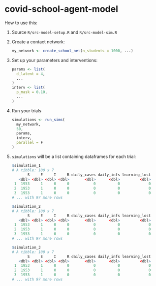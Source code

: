 # covid-school-agent-model

How to use this:

1. Source `R/src-model-setup.R` and `R/src-model-sim.R`
2. Create a contact network:

    ```R
    my_network <- create_school_net(n_students = 1000, ...)
    ```
  
3. Set up your parameters and interventions:

    ```R
    params <- list(
      d_latent = 4,
      ...
    )
    interv <- list(
      p_mask = 0.10,
      ...
    )
    ```
  
4. Run your trials

    ```R
    simulations <- run_sims(
      my_network,
      50,
      params,
      interv,
      parallel = F
    )
    ```
    
5. `simulations` will be a list containing dataframes for each trial:

    ```R
    $simulation_1
    # A tibble: 100 x 7
           S     E     I     R daily_cases daily_infs learning_lost
       <dbl> <dbl> <dbl> <dbl>       <dbl>      <dbl>         <dbl>
     1  1953     1     0     0           0          0             0
     2  1953     1     0     0           0          0             0
     3  1953     1     0     0           0          0             0
    # ... with 97 more rows
    
    $simulation_2
    # A tibble: 100 x 7
           S     E     I     R daily_cases daily_infs learning_lost
       <dbl> <dbl> <dbl> <dbl>       <dbl>      <dbl>         <dbl>
     1  1953     1     0     0           0          0             0
     2  1953     1     0     0           0          0             0
     3  1953     1     0     0           0          0             0
    # ... with 97 more rows
    
    $simulation_3
    # A tibble: 100 x 7
           S     E     I     R daily_cases daily_infs learning_lost
       <dbl> <dbl> <dbl> <dbl>       <dbl>      <dbl>         <dbl>
     1  1953     1     0     0           0          0             0
     2  1953     1     0     0           0          0             0
     3  1953     1     0     0           0          0             0
    # ... with 97 more rows
    ```
